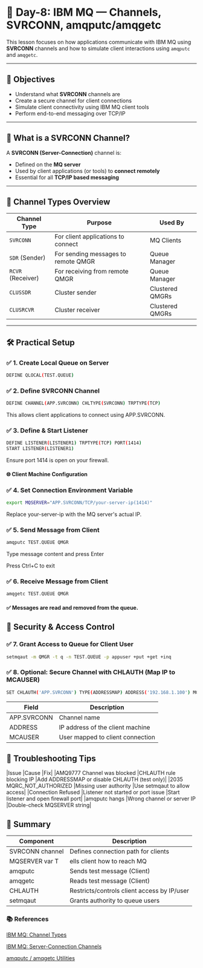 # 📘 Day-8: IBM MQ — Channels, SVRCONN, amqputc/amqgetc

This lesson focuses on how applications communicate with IBM MQ using **SVRCONN** channels and how to simulate client interactions using `amqputc` and `amqgetc`.

---

## 🔹 Objectives

- Understand what **SVRCONN** channels are
- Create a secure channel for client connections
- Simulate client connectivity using IBM MQ client tools
- Perform end-to-end messaging over TCP/IP

---

## 🔗 What is a SVRCONN Channel?

A **SVRCONN (Server-Connection)** channel is:
- Defined on the **MQ server**
- Used by client applications (or tools) to **connect remotely**
- Essential for all **TCP/IP based messaging**

---

## 🧠 Channel Types Overview

| Channel Type   | Purpose                                 | Used By             |
|----------------|------------------------------------------|---------------------|
| `SVRCONN`       | For client applications to connect       | MQ Clients          |
| `SDR` (Sender)  | For sending messages to remote QMGR      | Queue Manager       |
| `RCVR` (Receiver)| For receiving from remote QMGR          | Queue Manager       |
| `CLUSSDR`       | Cluster sender                           | Clustered QMGRs     |
| `CLUSRCVR`      | Cluster receiver                         | Clustered QMGRs     |

---

## 🛠️ Practical Setup

### ✅ 1. Create Local Queue on Server

```bash
DEFINE QLOCAL(TEST.QUEUE)
```
### ✅ 2. Define SVRCONN Channel
```bash
DEFINE CHANNEL(APP.SVRCONN) CHLTYPE(SVRCONN) TRPTYPE(TCP)
```
This allows client applications to connect using APP.SVRCONN.

### ✅ 3. Define & Start Listener
```bash
DEFINE LISTENER(LISTENER1) TRPTYPE(TCP) PORT(1414)
START LISTENER(LISTENER1)
```
Ensure port 1414 is open on your firewall.

#### 🌐 Client Machine Configuration
### ✅ 4. Set Connection Environment Variable
```bash
export MQSERVER="APP.SVRCONN/TCP/your-server-ip(1414)"
```
Replace your-server-ip with the MQ server's actual IP.

### ✅ 5. Send Message from Client
```bash
amqputc TEST.QUEUE QMGR
```
Type message content and press Enter

Press Ctrl+C to exit

### ✅ 6. Receive Message from Client
```bash
amqgetc TEST.QUEUE QMGR
```
#### ✅ Messages are read and removed from the queue.

## 🔐 Security & Access Control
### ✅ 7. Grant Access to Queue for Client User
```bash
setmqaut -m QMGR -t q -n TEST.QUEUE -p appuser +put +get +inq
```
### ✅ 8. Optional: Secure Channel with CHLAUTH (Map IP to MCAUSER)
```bash
SET CHLAUTH('APP.SVRCONN') TYPE(ADDRESSMAP) ADDRESS('192.168.1.100') MCAUSER('appuser')
```
|Field	|Description|
|-------|-----------|
|APP.SVRCONN	|Channel name|
|ADDRESS	|IP address of the client machine|
|MCAUSER	|User mapped to client connection|

## 🧪 Troubleshooting Tips
|Issue	|Cause	|Fix|
|AMQ9777 Channel was blocked	|CHLAUTH rule blocking IP	|Add ADDRESSMAP or disable CHLAUTH (test only)|
|2035 MQRC_NOT_AUTHORIZED	|Missing user authority	|Use setmqaut to allow access|
|Connection Refused	|Listener not started or port issue	|Start listener and open firewall port|
|amqputc hangs	|Wrong channel or server IP	|Double-check MQSERVER string|

## 🧠 Summary
|Component	|Description|
|-----------|-----------|
|SVRCONN channel	|Defines connection path for clients|
|MQSERVER var	T|ells client how to reach MQ|
|amqputc	|Sends test message (Client)|
|amqgetc	|Reads test message (Client)|
|CHLAUTH	|Restricts/controls client access by IP/user|
|setmqaut	|Grants authority to queue users|

### 📚 References
[IBM MQ: Channel Types](https://www.ibm.com/docs/en/ibm-mq/9.3?topic=channels-channel-types)

[IBM MQ: Server-Connection Channels](https://www.ibm.com/docs/en/ibm-mq/9.3?topic=types-server-connection-channel-svrconn)

[amqputc / amqgetc Utilities](https://www.ibm.com/docs/en/ibm-mq/9.3?topic=utilities-sample-programs)

